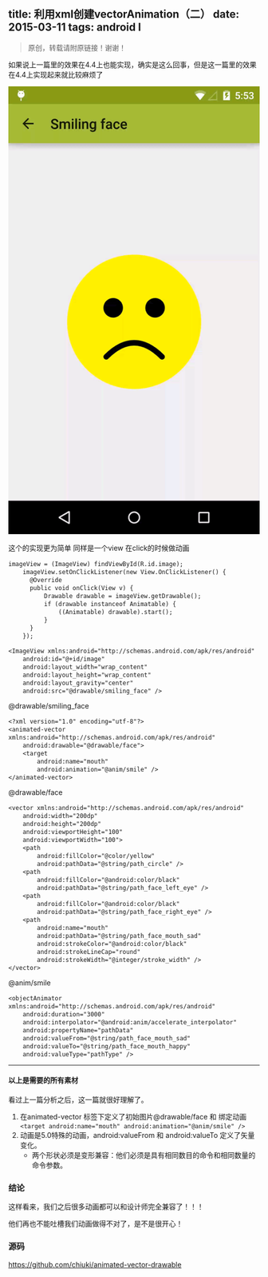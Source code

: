 title: 利用xml创建vectorAnimation（二）
date: 2015-03-11
tags: android l
---

> 原创，转载请附原链接！谢谢！

如果说上一篇里的效果在4.4上也能实现，确实是这么回事，但是这一篇里的效果在4.4上实现起来就比较麻烦了

![gif-1](res/vector-animation-xml-3.gif)

<!-- more -->

这个的实现更为简单 同样是一个view 在click的时候做动画

````
imageView = (ImageView) findViewById(R.id.image);
    imageView.setOnClickListener(new View.OnClickListener() {
      @Override
      public void onClick(View v) {
          Drawable drawable = imageView.getDrawable();
          if (drawable instanceof Animatable) {
              ((Animatable) drawable).start();
          }
      }
    });
````

````
<ImageView xmlns:android="http://schemas.android.com/apk/res/android"
    android:id="@+id/image"
    android:layout_width="wrap_content"
    android:layout_height="wrap_content"
    android:layout_gravity="center"
    android:src="@drawable/smiling_face" />
````

@drawable/smiling_face

````
<?xml version="1.0" encoding="utf-8"?>
<animated-vector xmlns:android="http://schemas.android.com/apk/res/android"
    android:drawable="@drawable/face">
    <target
        android:name="mouth"
        android:animation="@anim/smile" />
</animated-vector>
````

@drawable/face

````
<vector xmlns:android="http://schemas.android.com/apk/res/android"
    android:width="200dp"
    android:height="200dp"
    android:viewportHeight="100"
    android:viewportWidth="100">
    <path
        android:fillColor="@color/yellow"
        android:pathData="@string/path_circle" />
    <path
        android:fillColor="@android:color/black"
        android:pathData="@string/path_face_left_eye" />
    <path
        android:fillColor="@android:color/black"
        android:pathData="@string/path_face_right_eye" />
    <path
        android:name="mouth"
        android:pathData="@string/path_face_mouth_sad"
        android:strokeColor="@android:color/black"
        android:strokeLineCap="round"
        android:strokeWidth="@integer/stroke_width" />
</vector>
````

@anim/smile

````
<objectAnimator xmlns:android="http://schemas.android.com/apk/res/android"
    android:duration="3000"
    android:interpolator="@android:anim/accelerate_interpolator"
    android:propertyName="pathData"
    android:valueFrom="@string/path_face_mouth_sad"
    android:valueTo="@string/path_face_mouth_happy"
    android:valueType="pathType" />
````

----

#### 以上是需要的所有素材

看过上一篇分析之后，这一篇就很好理解了。

1. 在animated-vector 标签下定义了初始图片@drawable/face 和 绑定动画 ` <target android:name="mouth" android:animation="@anim/smile" /> `
2. 动画是5.0特殊的动画，android:valueFrom 和 android:valueTo 定义了矢量变化。
   * 两个形状必须是变形兼容：他们必须是具有相同数目的命令和相同数量的命令参数。
   
### 结论

这样看来，我们之后很多动画都可以和设计师完全兼容了！！！

他们再也不能吐槽我们动画做得不对了，是不是很开心！

### 源码

<https://github.com/chiuki/animated-vector-drawable>